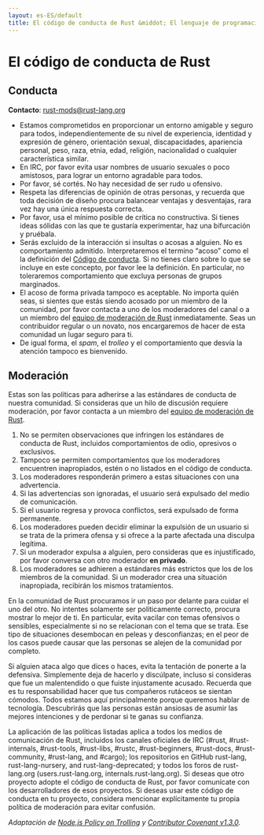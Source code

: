 ```yaml
---
layout: es-ES/default
title: El código de conducta de Rust &middot; El lenguaje de programación Rust
---
```


# El código de conducta de Rust

## Conducta

**Contacto**: [rust-mods@rust-lang.org](mailto:rust-mods@rust-lang.org)

* Estamos comprometidos en proporcionar un entorno amigable y seguro para todos, independientemente de su nivel de experiencia, identidad y expresión de género, orientación sexual, discapacidades, apariencia personal, peso, raza, etnia, edad, religión, nacionalidad o cualquier característica similar.
* En IRC, por favor evita usar nombres de usuario sexuales o poco amistosos, para lograr un entorno agradable para todos.
* Por favor, sé cortés. No hay necesidad de ser rudo u ofensivo.
* Respeta las diferencias de opinión de otras personas, y recuerda que toda decisión de diseño procura balancear ventajas y desventajas, rara vez hay una única respuesta correcta.
* Por favor, usa el mínimo posible de crítica no constructiva. Si tienes ideas sólidas con las que te gustaría experimentar, haz una bifurcación y pruébala.
* Serás excluido de la interacción si insultas o acosas a alguien. No es comportamiento admitido. Interpretaremos el termino “acoso” como el la definición del <a href="http://citizencodeofconduct.org/">Código de conducta</a>. Si no tienes claro sobre lo que se incluye en este concepto, por favor lee la definición. En particular, no toleraremos comportamiento que excluya personas de grupos marginados.
* El acoso de forma privada tampoco es aceptable. No importa quién seas, si sientes que estás siendo acosado por un miembro de la comunidad, por favor contacta a uno de los moderadores del canal o a un miembro del [equipo de moderación de Rust](/team.html#Moderation-team) inmediatamente. Seas un contribuidor regular o un novato, nos encargaremos de hacer de esta comunidad un lugar seguro para ti.
* De igual forma, el *spam*, el *trolleo* y el comportamiento que desvía la atención tampoco es bienvenido.

## Moderación


Estas son las políticas para adherirse a las estándares de conducta de nuestra comunidad. Si consideras que un hilo de discusión requiere moderación, por favor contacta a un miembro del [equipo de moderación de Rust](/team.html#Moderation-team).

1. No se permiten observaciones que infringen los estándares de conducta de Rust, incluidos comportamientos de odio, opresivos o exclusivos.
2. Tampoco se permiten comportamientos que los moderadores encuentren inapropiados, estén o no listados en el código de conducta.
3. Los moderadores responderán primero a estas situaciones con una advertencia.
4. Si las advertencias son ignoradas, el usuario será expulsado del medio de comunicación.
5. Si el usuario regresa y provoca conflictos, será expulsado de forma permanente.
6. Los moderadores pueden decidir eliminar la expulsión de un usuario si se trata de la primera ofensa y si ofrece a la parte afectada una disculpa legítima.
7. Si un moderador expulsa a alguien, pero consideras que es injustificado, por favor conversa con otro moderador **en privado**.
8. Los moderadores se adhieren a estándares más estrictos que los de los miembros de la comunidad. Si un moderador crea una situación inapropiada, recibirán los mismos tratamientos.

En la comunidad de Rust procuramos ir un paso por delante para cuidar el uno del otro. No intentes solamente ser políticamente correcto, procura mostrar lo mejor de ti. En particular, evita vacilar con temas ofensivos o sensibles, especialmente si no se relacionan con el tema que se trata. Ese tipo de situaciones desembocan en peleas y desconfianzas; en el peor de los casos puede causar que las personas se alejen de la comunidad por completo.

Si alguien ataca algo que dices o haces, evita la tentación de ponerte a la defensiva. Simplemente deja de hacerlo y discúlpate, incluso si consideras que fue un malentendido o que fuiste injustamente acusado. Recuerda que es tu responsabilidad hacer que tus compañeros rutáceos se sientan cómodos. Todos estamos aquí principalmente porque queremos hablar de tecnología. Descubrirás que las personas están ansiosas de asumir las mejores intenciones y de perdonar si te ganas su confianza.

La aplicación de las políticas listadas aplica a todos los medios de comunicación de Rust, incluidos los canales oficiales de IRC (#rust, #rust-internals, #rust-tools, #rust-libs, #rustc, #rust-beginners, #rust-docs, #rust-community, #rust-lang, and #cargo); los repositorios en GitHub rust-lang, rust-lang-nursery, and rust-lang-deprecated; y todos los foros de rust-lang.org (users.rust-lang.org, internals.rust-lang.org). Si deseas que otro proyecto adopte el código de conducta de Rust, por favor comunícate con los desarrolladores de esos proyectos. Si deseas usar este código de conducta en tu proyecto, considera mencionar explícitamente tu propia política de moderación para evitar confusión.

*Adaptación de [Node.js Policy on Trolling](http://blog.izs.me/post/30036893703/policy-on-trolling) y [Contributor Covenant v1.3.0](https://www.contributor-covenant.org/version/1/3/0/).*
